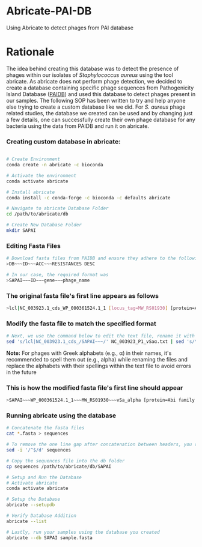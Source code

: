 # Abricate-PAI-DB
Using Abricate to detect phages from PAI database
# Rationale
The idea behind creating this database was to detect the presence of phages within our isolates of *Staphylococcus aureus* using the tool abricate. As abricate does not perform phage detection, we decided to create a database containing specific phage sequences from Pathogenicity Island Database ([PAIDB](http://www.paidb.re.kr/)) and used this database to detect phages present in our samples. The following SOP has been written to try and help anyone else trying to create a custom database like we did. For *S. aureus* phage related studies, the database we created can be used and by changing just a few details, one can successfully create their own phage database for any bacteria using the data from PAIDB and run it on abricate.

### Creating custom database in abricate:
``` bash

# Create Environment
conda create -n abricate -c bioconda

# Activate the environment
conda activate abricate

# Install abricate
conda install -c conda-forge -c bioconda -c defaults abricate

# Navigate to abricate Database Folder
cd /path/to/abricate/db

# Create New Database Folder
mkdir SAPAI
```

### Editing Fasta Files
``` bash
# Download fasta files from PAIDB and ensure they adhere to the following format
>DB~~~ID~~~ACC~~~RESISTANCES DESC

# In our case, the required format was
>SAPAI~~~ID~~~gene~~~phage_name
```
### The original fasta file's first line appears as follows

``` bash
>lcl|NC_003923.1_cds_WP_000361524.1_1 [locus_tag=MW_RS01930] [protein=Abi family protein] [protein_id=WP_000361524.1] [location=416307..417413] [gbkey=CDS]
```
### Modify the fasta file to match the specified format
```bash
# Next, we use the command below to edit the text file, rename it with “accession_phage_name_new.fasta”, storing it in a folder called “new” to achieve the above mentioned format
sed 's/lcl|NC_003923.1_cds_/SAPAI~~~/' NC_003923_P1_vSaα.txt | sed 's/\[gene=//' |sed 's/\[locus_tag=//' | sed 's/]//' | sed 's/ /~~~/' | sed 's/ /~~~vSa_alpha /' > new/NC_003923_P1_vSa_alpha_new.fasta
```
**Note:** For phages with Greek alphabets (e.g., α) in their names, it's recommended to spell them out (e.g., alpha) while renaming the files and replace the alphabets with their spellings within the text file to avoid errors in the future

### This is how the modified fasta file's first line should appear
``` bash
>SAPAI~~~WP_000361524.1_1~~~MW_RS01930~~~vSa_alpha [protein=Abi family protein] [protein_id=WP_000361524.1] [location=416307..417413] [gbkey=CDS]
```
### Running abricate using the database
```bash
# Concatenate the fasta files
cat *.fasta > sequences

# To remove the one line gap after concatenation between headers, you can use the following command:
sed -i '/^$/d' sequences

# Copy the sequences file into the db folder 
cp sequences /path/to/abricate/db/SAPAI

# Setup and Run the Database
# Activate abricate
conda activate abricate

# Setup the Database
abricate --setupdb

# Verify Database Addition
abricate --list

# Lastly, run your samples using the database you created
abricate --db SAPAI sample.fasta
```
